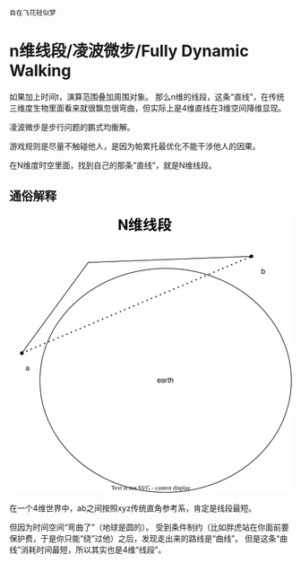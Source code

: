     自在飞花轻似梦

# n维线段/凌波微步/Fully Dynamic Walking


如果加上时间t，演算范围叠加周围对象。
那么n维的线段，这条“直线”，在传统三维度生物里面看来就很飘忽很弯曲，但实际上是4维直线在3维空间降维显现。

凌波微步是步行问题的鹏式均衡解。

游戏规则是尽量不触碰他人，是因为帕累托最优化不能干涉他人的因果。

在N维度时空里面，找到自己的那条“直线”，就是N维线段。 ​

## 通俗解释

![image](ab.svg)

在一个4维世界中，ab之间按照xyz传统直角参考系，肯定是线段最短。

但因为时间空间“弯曲了”（地球是圆的）。
受到条件制约（比如胖虎站在你面前要保护费，于是你只能“绕”过他）之后，发现走出来的路线是“曲线”。
但是这条“曲线”消耗时间最短，所以其实也是4维“线段”。
